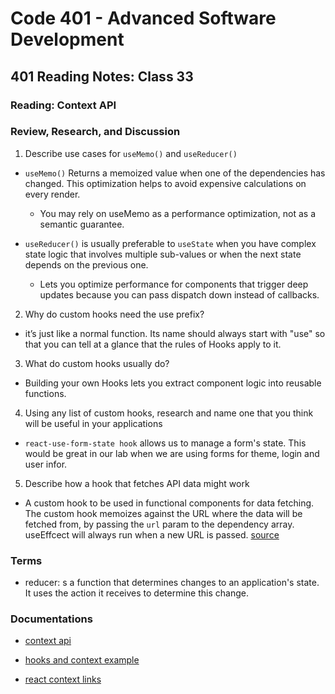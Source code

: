 # Code 401 - Advanced Software Development

## 401 Reading Notes: Class 33

### Reading: Context API

### Review, Research, and Discussion

1. Describe use cases for `useMemo()` and `useReducer()`
  - `useMemo()` Returns a memoized value when one of the dependencies has changed. This optimization helps to avoid expensive calculations on every render.
    - You may rely on useMemo as a performance optimization, not as a semantic guarantee.

  - `useReducer()` is usually preferable to `useState` when you have complex state logic that involves multiple sub-values or when the next state depends on the previous one.
    - Lets you optimize performance for components that trigger deep updates because you can pass dispatch down instead of callbacks.

2. Why do custom hooks need the use prefix?

  - it’s just like a normal function. Its name should always start with "use" so that you can tell at a glance that the rules of Hooks apply to it.

3. What do custom hooks usually do?

  - Building your own Hooks lets you extract component logic into reusable functions.

4. Using any list of custom hooks, research and name one that you think will be useful in your applications
  - `react-use-form-state hook` allows us to manage a form's state. This would be great in  our lab when we are using forms for theme, login and user infor.

5. Describe how a hook that fetches API data might work
  - A custom hook to be used in functional components for data fetching. The custom hook memoizes against the URL where the data will be fetched from, by passing the `url` param to the dependency array. useEffcect will always run when a new URL is passed. [source](https://blog.bitsrc.io/fetching-data-in-react-using-hooks-c6fdd71cb24a)

### Terms

- reducer: s a function that determines changes to an application's state. It uses the action it receives to determine this change. 

### Documentations

- [context api](https://reactjs.org/docs/context.html)

- [hooks and context example](https://medium.com/swlh/snackbars-in-react-an-exercise-in-hooks-and-context-299b43fd2a2b)

- [react context links](https://github.com/diegohaz/awesome-react-context)

